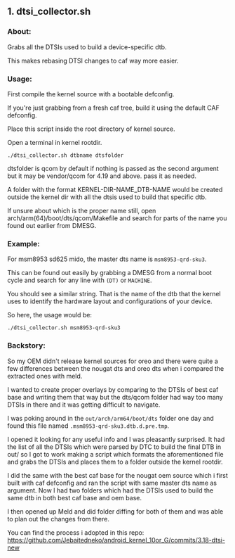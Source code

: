 ## 1. dtsi_collector.sh ##

### About: ###

Grabs all the DTSIs used to build a device-specific dtb.

This makes rebasing DTSI changes to caf way more easier.

### Usage: ###

First compile the kernel source with a bootable defconfig.

If you're just grabbing from a fresh caf tree, build it using the default CAF defconfig.

Place this script inside the root directory of kernel source.

Open a terminal in kernel rootdir.

`./dtsi_collector.sh dtbname dtsfolder`

dtsfolder is qcom by default if nothing is passed as the second argument but it may be vendor/qcom for 4.19 and above. pass it as needed.

A folder with the format KERNEL-DIR-NAME_DTB-NAME would be created outside the kernel dir with all the dtsis used to build that specific dtb.

If unsure about which is the proper name still, open arch/arm(64)/boot/dts/qcom/Makefile and search for parts of the name you found out earlier from DMESG.

### Example: ###

For msm8953 sd625 mido, the master dts name is `msm8953-qrd-sku3`.

This can be found out easily by grabbing a DMESG from a normal boot cycle and search for any line with `(DT)` or `MACHINE`.

You should see a similar string. That is the name of the dtb that the kernel uses to identify the hardware layout and configurations of your device.

So here, the usage would be:

`./dtsi_collector.sh msm8953-qrd-sku3`

### Backstory: ###

So my OEM didn't release kernel sources for oreo and there were quite a few differences between the nougat dts and oreo dts when i compared the extracted ones with meld.

I wanted to create proper overlays by comparing to the DTSIs of best caf base and writing them that way but the dts/qcom folder had way too many DTSIs in there and it was getting difficult to navigate.

I was poking around in the `out/arch/arm64/boot/dts` folder one day and found this file named `.msm8953-qrd-sku3.dtb.d.pre.tmp`.

I opened it looking for any useful info and I was pleasantly surprised. It had the list of all the DTSIs which were parsed by DTC to build the final DTB in out/ so I got to work making a script which formats the aforementioned file and grabs the DTSIs and places them to a folder outside the kernel rootdir.

I did the same with the best caf base for the nougat oem source which i first built with caf defconfig and ran the script with same master dts name as argument. Now I had two folders which had the DTSIs used to build the same dtb in both best caf base and oem base.

I then opened up Meld and did folder diffing for both of them and was able to plan out the changes from there.

You can find the process i adopted in this repo: https://github.com/Jebaitedneko/android_kernel_10or_G/commits/3.18-dtsi-new
